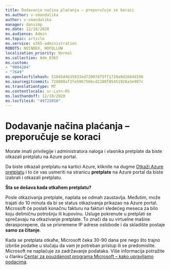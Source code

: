 ```yaml
---
title: Dodavanje načina plaćanja – preporučuje se koraci
ms.author: v-smandalika
author: v-smandalika
manager: dansimp
ms.date: 12/18/2020
ms.audience: Admin
ms.topic: article
ms.service: o365-administration
ROBOTS: NOINDEX, NOFOLLOW
localization_priority: Normal
ms.collection: Adm_O365
ms.custom:
- "9004284"
- "7649"
ms.openlocfilehash: 51045d4b35833ed72097d75ff1720a9d2604d196
ms.sourcegitcommit: 728800af2fe596756bcd2280f85451926a3e987c
ms.translationtype: MT
ms.contentlocale: sr-Latn-RS
ms.lasthandoff: 12/18/2020
ms.locfileid: "49722010"
---
```

# <a name="add-payment-method---recommended-steps"></a>Dodavanje načina plaćanja – preporučuje se koraci

Morate imati privilegije i administratora naloga i vlasnika pretplate da biste otkazali pretplatu na Azure portal. 

Da biste otkazali pretplatu na kartici Azure, kliknite na dugme [Otkaži Azure pretplatu](https://ms.portal.azure.com/#blade/Microsoft_Azure_Billing/SubscriptionsBlade) i to će vas usmeriti na stranicu **pretplate** na Azure portal da biste izabrali i otkazali pretplatu. 

**Šta se dešava kada otkaћem pretplatu?** 

Posle otkazivanja pretplate, naplata se odmah zaustavlja. Međutim, može trajati do 10 minuta da bi se status otkazivanja prikazao na Azure portal. Microsoft će poslati konačnu fakturu na fakturi sledećeg meseca za bilo koju delimičnu potrošnju ili kupovinu. Usluge pokrenute u pretplati se sprečavaju na otkazivanje pretplate. To znači da su virtuelne mašine derasporeрene, da se privremene IP adrese oslobode i da skladište postaje **samo za čitanje**. 

Kada se pretplata otkaћe, Microsoft čeka 30-90 dana pre nego što trajno izbriše podatke u slučaju da vam je potreban pristup ili se predomislite. Microsoft ne naplaćuje za zadržavanje podataka. Više informacija potražite u članku [Centar za pouzdanost programa Microsoft – kako upravljamo podacima](https://www.microsoft.com/trust-center/privacy/data-management#leave).



